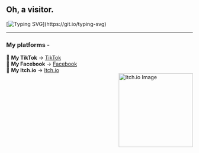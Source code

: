 ## Oh, a visitor.

[![Typing SVG](https://readme-typing-svg.herokuapp.com?font=Fira+Code&pause=1000&color=9F00FF&background=E7E8FF00&width=435&lines=Hay+There%2C+I+am+Depresso...;I+write+code+for+sheer+pleasure.)](https://git.io/typing-svg)

---
<div style="position: relative;">
  
### My platforms -

🖤 **My TikTok** -> [TikTok](https://www.tiktok.com/@depressolofi5)  
💙 **My Facebook** -> [Facebook](https://www.facebook.com/share/98qaCMS8J48ZCZRo)  
💜 **My Itch.io** -> [Itch.io](https://depressolofi.itch.io)
<br>
<img style="position: absolute; right: 0; width: 200px; height: 200px;" src="https://img.itch.zone/aW1nLzE2ODAxNjMwLnBuZw==/315x250%23c/Q7qthF.png" alt="Itch.io Image">
</div>
